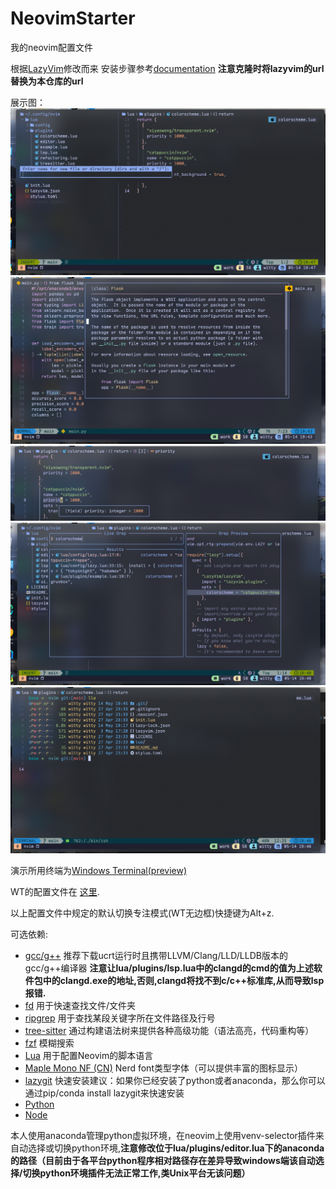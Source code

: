 # NeovimStarter

我的neovim配置文件

根据[LazyVim](https://github.com/LazyVim/starter.git)修改而来
安装步骤参考[documentation](https://lazyvim.github.io/installation)
**注意克隆时将lazyvim的url替换为本仓库的url**

展示图：
![nvim neo-tree](pic/nvim-neotree.png)
![nvim hover](pic/nvim-hover-1.png)
![nvim hover](pic/nvim-hover-2.png)
![nvim float window](pic/nvim-float-window.png)
![nvim term](pic/nvim-term.png)

演示所用终端为[Windows Terminal(preview)](https://github.com/microsoft/terminal)

WT的配置文件在 [这里](https://github.com/WittyCo/Dotfiles/blob/main/windows/WindowsTerminal/settings.json).

以上配置文件中规定的默认切换专注模式(WT无边框)快捷键为Alt+z.

可选依赖:

- [gcc/g++](https://winlibs.com/)
  推荐下载ucrt运行时且携带LLVM/Clang/LLD/LLDB版本的gcc/g++编译器
  **注意让lua/plugins/lsp.lua中的clangd的cmd的值为上述软件包中的clangd.exe的地址,否则,clangd将找不到c/c++标准库,从而导致lsp报错.**
- [fd](https://github.com/sharkdp/fd)
  用于快速查找文件/文件夹
- [ripgrep](https://github.com/BurntSushi/ripgrep)
  用于查找某段关键字所在文件路径及行号
- [tree-sitter](https://github.com/tree-sitter/tree-sitter)
  通过构建语法树来提供各种高级功能（语法高亮，代码重构等）
- [fzf](https://github.com/junegunn/fzf)
  模糊搜索
- [Lua](https://github.com/DevelopersCommunity/cmake-lua)
  用于配置Neovim的脚本语言
- [Maple Mono NF (CN)](https://github.com/subframe7536/maple-font)
  Nerd font类型字体（可以提供丰富的图标显示）
- [lazygit](https://github.com/jesseduffield/lazygit)
  快速安装建议：如果你已经安装了python或者anaconda，那么你可以通过pip/conda install lazygit来快速安装
- [Python](https://www.python.org/)
- [Node](https://nodejs.org/)

本人使用anaconda管理python虚拟环境，在neovim上使用venv-selector插件来自动选择或切换python环境,**注意修改位于lua/plugins/editor.lua下的anaconda的路径（目前由于各平台python程序相对路径存在差异导致windows端该自动选择/切换python环境插件无法正常工作,类Unix平台无该问题）**
